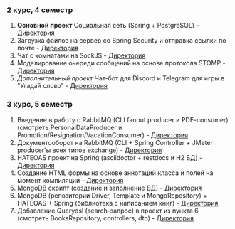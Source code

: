 ### 2 курс, 4 семестр
1. **Основной проект** Cоциальная сеть (Spring + PostgreSQL) - [Директория](https://github.com/Schastlivcev/JavaLab/tree/master/Projects/article-feed-boot)
2. Загрузка файлов на сервер со Spring Security и отправка ссылки по почте - [Директория](https://github.com/Schastlivcev/JavaLab/tree/master/Projects/FileUploadWithSecurity)
3. Чат с комнатами на SockJS - [Директория](https://github.com/Schastlivcev/JavaLab/tree/master/Projects/SockJsChatRooms)
4. Моделирование очереди сообщений на основе протокола STOMP - [Директория](https://github.com/Schastlivcev/JavaLab/tree/master/Projects/JavaLabMessageQueue)
5. *Дополнительный проект* Чат-бот для Discord и Telegram для игры в "Угадай слово" - [Директория](https://github.com/Schastlivcev/JavaLab/tree/master/Projects/guess-bot)
### 3 курс, 5 семестр
1. Введение в работу с RabbitMQ (CLI fanout producer и PDF-consumer) (смотреть PersonalDataProducer и Promotion/Resignation/VacationConsumer) - [Директория](https://github.com/Schastlivcev/JavaLab/tree/master/Projects/docs-message-queue/docs-mq)
2. Документооборот на RabbitMQ (CLI + Spring Controller + JMeter producer'ы всех типов exchange) - [Директория](https://github.com/Schastlivcev/JavaLab/tree/master/Projects/docs-message-queue)
3. HATEOAS проект на Spring (asciidoctor + restdocs и H2 БД) - [Директория](https://github.com/Schastlivcev/JavaLab/tree/master/Projects/hateoas-project)
4. Создание HTML формы на основе аннотаций класса и полей на момент компиляции - [Директория](https://github.com/Schastlivcev/JavaLab/tree/master/Projects/annotation-source-generation)
5. MongoDB скрипт (создание и заполнение БД) - [Директория](https://github.com/Schastlivcev/JavaLab/tree/master/Projects/mongo-bookman)
6. MongoDB (репозитории Driver, Template и MongoRepository) + HATEOAS + Spring (библиотека с написанием книг) - [Директория](https://github.com/Schastlivcev/JavaLab/tree/master/Projects/bookman)
7. Добавление Querydsl (search-запрос) в проект из пункта 6 (смотреть BooksRepository, controllers, dto) - [Директория](https://github.com/Schastlivcev/JavaLab/tree/master/Projects/bookman)
